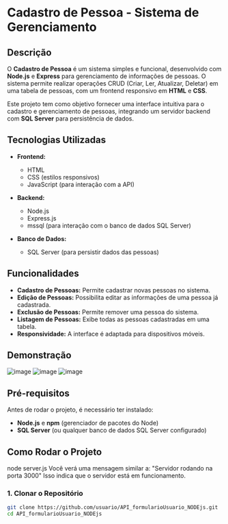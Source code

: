 # Cadastro de Pessoa - Sistema de Gerenciamento

## Descrição

O **Cadastro de Pessoa** é um sistema simples e funcional, desenvolvido com **Node.js** e **Express** para gerenciamento de informações de pessoas. O sistema permite realizar operações CRUD (Criar, Ler, Atualizar, Deletar) em uma tabela de pessoas, com um frontend responsivo em **HTML** e **CSS**. 

Este projeto tem como objetivo fornecer uma interface intuitiva para o cadastro e gerenciamento de pessoas, integrando um servidor backend com **SQL Server** para persistência de dados.

## Tecnologias Utilizadas

- **Frontend:**
  - HTML
  - CSS (estilos responsivos)
  - JavaScript (para interação com a API)
  
- **Backend:**
  - Node.js
  - Express.js
  - mssql (para interação com o banco de dados SQL Server)

- **Banco de Dados:**
  - SQL Server (para persistir dados das pessoas)

## Funcionalidades

- **Cadastro de Pessoas:** Permite cadastrar novas pessoas no sistema.
- **Edição de Pessoas:** Possibilita editar as informações de uma pessoa já cadastrada.
- **Exclusão de Pessoas:** Permite remover uma pessoa do sistema.
- **Listagem de Pessoas:** Exibe todas as pessoas cadastradas em uma tabela.
- **Responsividade:** A interface é adaptada para dispositivos móveis.

## Demonstração

![image](https://github.com/user-attachments/assets/702a8b75-9fda-4df8-a291-4d2433b4beea)
![image](https://github.com/user-attachments/assets/a954ea9c-2b4f-4d57-a66c-f1a4a516ecdb)
![image](https://github.com/user-attachments/assets/7ac075f3-c079-4926-a48d-713a4a765a6a)

## Pré-requisitos

Antes de rodar o projeto, é necessário ter instalado:

- **Node.js** e **npm** (gerenciador de pacotes do Node)
- **SQL Server** (ou qualquer banco de dados SQL Server configurado)

## Como Rodar o Projeto
node server.js
Você verá uma mensagem similar a: "Servidor rodando na porta 3000"
Isso indica que o servidor está em funcionamento.

### 1. Clonar o Repositório

```bash
git clone https://github.com/usuario/API_formularioUsuario_NODEjs.git
cd API_formularioUsuario_NODEjs

